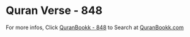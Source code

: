 # Quran Verse - 848 

For more infos, Click [QuranBookk - 848](https://www.quranbookk.com/quran/search?q=848) to Search at [QuranBookk.com](http://quranbookk.com/)